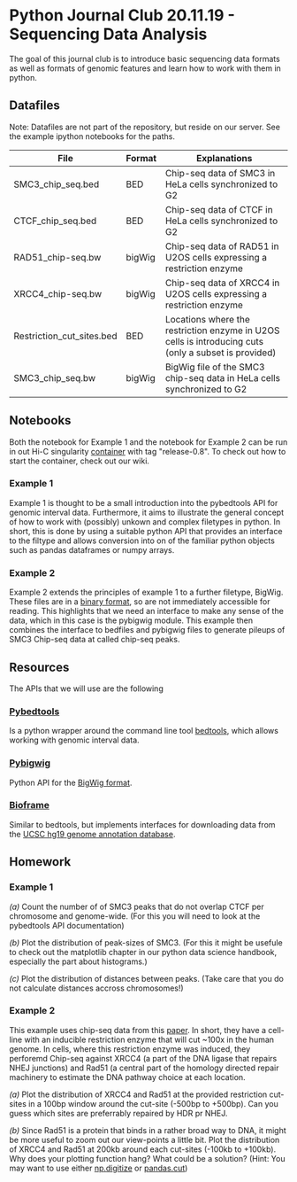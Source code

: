 # Python Journal Club 20.11.19 - Sequencing Data Analysis

The goal of this journal club is to introduce basic sequencing data formats as well as formats of genomic features and learn how to work with them in python.

## Datafiles

Note: Datafiles are not part of the repository, but reside on our server. See the example ipython notebooks for the paths.


File | Format |Explanations
------------ | ------------- |-------------
SMC3_chip_seq.bed | BED | Chip-seq data of SMC3 in HeLa cells synchronized to G2
CTCF_chip_seq.bed | BED | Chip-seq data of CTCF in HeLa cells synchronized to G2
RAD51_chip-seq.bw | bigWig | Chip-seq data of RAD51 in U2OS cells expressing a restriction enzyme
XRCC4_chip-seq.bw | bigWig | Chip-seq data of XRCC4 in U2OS cells expressing a restriction enzyme
Restriction_cut_sites.bed | BED | Locations where the restriction enzyme in U2OS cells is introducing cuts (only a subset is provided)
SMC3_chip_seq.bw | bigWig | BigWig file of the SMC3 chip-seq data in HeLa cells synchronized to G2

## Notebooks


Both the notebook for Example 1 and the notebook for Example 2 can be run in out Hi-C singularity [container](https://hub.docker.com/repository/docker/gerlichlab/mmhic) with tag "release-0.8". To check out how to start the container, check out our wiki.

### Example 1

Example 1 is thought to be a small introduction into the pybedtools API for genomic interval data. Furthermore, it aims to illustrate the general concept of how to work with (possibly) unkown and complex filetypes in python. In short, this is done by using a suitable python API that provides an interface to the filtype and allows conversion into on of the familiar python objects such as pandas dataframes or numpy arrays.

### Example 2

Example 2 extends the principles of example 1 to a further filetype, BigWig. These files are in a [binary format](https://en.wikipedia.org/wiki/Binary_file), so are not immediately accessible for reading. This highlights that we need an interface to make any sense of the data, which in this case is the pybigwig module. This example then combines the interface to bedfiles and pybigwig files to generate pileups of SMC3 Chip-seq data at called chip-seq peaks.


## Resources

The APIs that we will use are the following

### [Pybedtools](https://daler.github.io/pybedtools/)

Is a python wrapper around the command line tool [bedtools](https://bedtools.readthedocs.io/en/latest/), which allows working with genomic interval data.


### [Pybigwig](https://github.com/deeptools/pyBigWig)

Python API for the [BigWig format](https://genome.ucsc.edu/goldenpath/help/bigWig.html).

### [Bioframe](https://github.com/mirnylab/bioframe)

Similar to bedtools, but implements interfaces for downloading data from the [UCSC hg19 genome annotation database](http://hgdownload.cse.ucsc.edu/goldenPath/hg19/database/).


## Homework

### Example 1
*(a)* Count the number of of SMC3 peaks that do not overlap CTCF per chromosome and genome-wide. (For this you will need to look at the pybedtools API documentation)

*(b)* Plot the distribution of peak-sizes of SMC3. (For this it might be usefule to check out the matplotlib chapter in our python data science handbook, especially the part about histograms.)

*(c)* Plot the distribution of distances between peaks. (Take care that you do not calculate distances accross chromosomes!)

### Example 2
This example uses chip-seq data from this [paper](https://www.nature.com/articles/nsmb.2796). In short, they have a cell-line with an inducible restriction enzyme that will cut ~100x in the human genome. In cells, where this restriction enzyme was induced, they perforemd Chip-seq against XRCC4 (a part of the DNA ligase that repairs NHEJ junctions) and Rad51 (a central part of the homology directed repair machinery to estimate the DNA pathway choice at each location.

*(a)* Plot the distribution of XRCC4 and Rad51 at the provided restriction cut-sites in a 100bp window around the cut-site (-500bp to +500bp). Can you guess which sites are preferrably repaired by HDR pr NHEJ.

*(b)* Since Rad51 is a protein that binds in a rather broad way to DNA, it might be more useful to zoom out our view-points a little bit. Plot the distribution of XRCC4 and Rad51 at 200kb around each cut-sites (-100kb to +100kb). Why does your plotting function hang? What could be a solution? (Hint: You may want to use either [np.digitize](https://docs.scipy.org/doc/numpy/reference/generated/numpy.digitize.html) or [pandas.cut](https://pandas.pydata.org/pandas-docs/version/0.23.4/generated/pandas.cut.html))